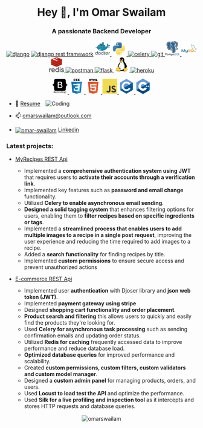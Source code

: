 <h1 align="center">Hey 👋, I'm Omar Swailam</h1>
<h3 align="center">A passionate Backend Developer</h3>

<p align="center">
<a href="https://www.djangoproject.com/" target="_blank" rel="noreferrer"> <img src="https://cdn.worldvectorlogo.com/logos/django.svg" alt="django" width="40" height="40"/></a>
<a href="https://www.django-rest-framework.org/" target="_blank" rel="noreferrer"> <img src="https://www.django-rest-framework.org/img/logo.png" alt="django rest framework" width="78" height="40"/></a>
<a href="https://www.docker.com/" target="_blank" rel="noreferrer"> <img src="https://raw.githubusercontent.com/devicons/devicon/master/icons/docker/docker-original-wordmark.svg" alt="docker" width="40" height="40"/> </a>
<a href="https://www.python.org" target="_blank" rel="noreferrer"> <img src="https://raw.githubusercontent.com/devicons/devicon/master/icons/python/python-original.svg" alt="python" width="40" height="40"/> </a>
<a href="https://docs.celeryq.dev/en/stable/" target="_blank" rel="noreferrer"> <img src="https://docs.celeryq.dev/en/stable/_static/celery_512.png" alt="celery" width="40" height="40"/> </a>
<a href="https://git-scm.com/" target="_blank" rel="noreferrer"> <img src="https://www.vectorlogo.zone/logos/git-scm/git-scm-icon.svg" alt="git" width="40" height="40"/> </a>
<a href="https://www.postgresql.org" target="_blank" rel="noreferrer"> <img src="https://raw.githubusercontent.com/devicons/devicon/master/icons/postgresql/postgresql-original-wordmark.svg" alt="postgresql" width="40" height="40"/> </a>
<a href="https://www.mysql.com/" target="_blank" rel="noreferrer"> <img src="https://raw.githubusercontent.com/devicons/devicon/master/icons/mysql/mysql-original-wordmark.svg" alt="mysql" width="40" height="40"/> </a>
 <a href="https://redis.io" target="_blank" rel="noreferrer"> <img src="https://raw.githubusercontent.com/devicons/devicon/master/icons/redis/redis-original-wordmark.svg" alt="redis" width="40" height="40"/> </a>
<a href="https://postman.com" target="_blank" rel="noreferrer"> <img src="https://www.vectorlogo.zone/logos/getpostman/getpostman-icon.svg" alt="postman" width="40" height="40"/> </a>
<a href="https://flask.palletsprojects.com/" target="_blank" rel="noreferrer"> <img src="https://www.vectorlogo.zone/logos/pocoo_flask/pocoo_flask-icon.svg" alt="flask" width="40" height="40"/> </a>
<a href="https://www.linux.org/" target="_blank" rel="noreferrer"> <img src="https://raw.githubusercontent.com/devicons/devicon/master/icons/linux/linux-original.svg" alt="linux" width="40" height="40"/> </a> 
  <a href="https://heroku.com" target="_blank" rel="noreferrer"> <img src="https://www.vectorlogo.zone/logos/heroku/heroku-icon.svg" alt="heroku" width="40" height="40"/></a>
 </p>


<p align="center"> <a href="https://getbootstrap.com" target="_blank" rel="noreferrer"> <img src="https://raw.githubusercontent.com/devicons/devicon/master/icons/bootstrap/bootstrap-plain-wordmark.svg" alt="bootstrap" width="40" height="40"/> </a>  <a href="https://www.w3schools.com/css/" target="_blank" rel="noreferrer"> <img src="https://raw.githubusercontent.com/devicons/devicon/master/icons/css3/css3-original-wordmark.svg" alt="css3" width="40" height="40"/> </a>  </a>  </a>   </a> <a href="https://www.w3.org/html/" target="_blank" rel="noreferrer"> <img src="https://raw.githubusercontent.com/devicons/devicon/master/icons/html5/html5-original-wordmark.svg" alt="html5" width="40" height="40"/> </a> <a href="https://developer.mozilla.org/en-US/docs/Web/JavaScript" target="_blank" rel="noreferrer"> <img src="https://raw.githubusercontent.com/devicons/devicon/master/icons/javascript/javascript-original.svg" alt="javascript" width="40" height="40"/> </a>
<a href="https://www.cprogramming.com/" target="_blank" rel="noreferrer"> <img src="https://raw.githubusercontent.com/devicons/devicon/master/icons/c/c-original.svg" alt="c" width="40" height="40"/> </a> <a href="https://www.w3schools.com/cpp/" target="_blank" rel="noreferrer"> <img src="https://raw.githubusercontent.com/devicons/devicon/master/icons/cplusplus/cplusplus-original.svg" alt="cplusplus" width="40" height="40"/> </a>
</p>
<img align="right" alt="Coding" width="400" src="https://camo.githubusercontent.com/c1dcb74cc1c1835b1d716f5051499a2814c683c806b15f04b0eba492863703e9/68747470733a2f2f63646e2e6472696262626c652e636f6d2f75736572732f3733303730332f73637265656e73686f74732f363538313234332f6176656e746f2e676966">

- 📄 <a href="https://drive.google.com/file/d/148PJrm4nhMOh0gpoNKOon_gskKMUKZQt/view?usp=sharing" target="_blank">Resume</a>

- 📫 omarswailam@outlook.com

- <a href="https://linkedin.com/in/omar-swailam" target="blank"><img align="center" src="https://raw.githubusercontent.com/rahuldkjain/github-profile-readme-generator/master/src/images/icons/Social/linked-in-alt.svg" alt="omar-swailam" height="15" width="15" /></a> [Linkedin](https://www.linkedin.com/in/omar-swailam/)


<h3 align="left">Latest projects:</h3>

* [MyRecipes REST Api](https://github.com/OmarSwailam/MyRecipes)
  * Implemented a **comprehensive authentication system using JWT** that requires users to **activate their accounts
through a verification link**.
  * Implemented key features such as **password and email change** functionality.
  * Utilized **Celery to enable asynchronous email sending**.
  * **Designed a solid tagging system** that enhances filtering options for users, enabling them to **filter recipes based on
specific ingredients or tags**.
  * Implemented a **streamlined process that enables users to add multiple images to a recipe in a single post
request**, improving the user experience and reducing the time required to add images to a recipe.
  * Added a **search functionality** for finding recipes by title.
  * Implemented **custom permissions** to ensure secure access and prevent unauthorized actions

* [E-commerce REST Api](https://github.com/OmarSwailam/storefront)
  * Implemented user **authentication** with Djoser library and **json web token (JWT)**.
  * Implemented **payment gateway using stripe**
  * Designed **shopping cart functionality and order placement**.
  * **Product search and filtering** this allows users to quickly and easily find the products they're looking for.
  * Used **Celery for asynchronous task processing** such as sending confirmation emails and updating order status.
  * Utilized **Redis for caching** frequently accessed data to improve performance and reduce database load.
  * **Optimized database queries** for improved performance and scalability.
  * Created **custom permissions, custom filters, custom validators and custom model manager**.
  * Designed a **custom admin panel** for managing products, orders, and users.
  * Used **Locust to load test the API** and optimize the performance.
  * Used **Silk for a live profiling and inspection tool** as it intercepts and stores HTTP requests and database queries.


<p align="center"><img align="center" src="https://github-readme-stats.vercel.app/api/top-langs?username=omarswailam&show_icons=true&locale=en&layout=compact" alt="omarswailam" /></p>
